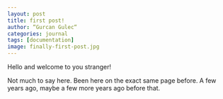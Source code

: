 ```yaml
---
layout: post
title: first post!
author: “Gurcan Gulec“
categories: journal
tags: [documentation]
image: finally-first-post.jpg
---
```


Hello and welcome to you stranger!

Not much to say here. Been here on the exact same page before. A few years ago, maybe a few more years ago before that.
